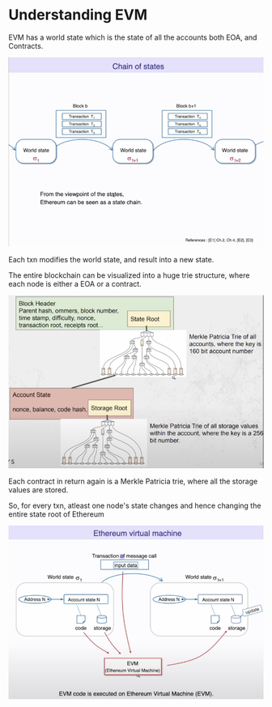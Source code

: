 # Understanding EVM

EVM has a world state which is the state of all the accounts both EOA, and Contracts.

![alt text](https://github.com/harshasingamshetty1/advanced-solidity-learnings/blob/main/resources/1.png?raw=true)

Each txn modifies the world state, and result into a new state.

The entire blockchain can be visualized into a huge trie structure, where each node is either a EOA or a contract.

![alt text](https://github.com/harshasingamshetty1/advanced-solidity-learnings/blob/main/resources/2.png?raw=true)

Each contract in return again is a Merkle Patricia trie, where all the storage values are stored.

So, for every txn, atleast one node's state changes and hence changing the entire state root of Ethereum

![alt text](https://github.com/harshasingamshetty1/advanced-solidity-learnings/blob/main/resources/3.png?raw=true)
